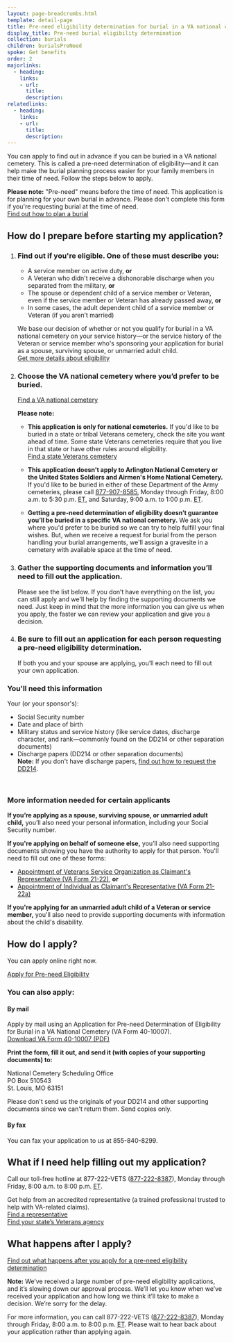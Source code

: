 ```yaml
---
layout: page-breadcrumbs.html
template: detail-page
title: Pre-need eligibility determination for burial in a VA national cemetery
display_title: Pre-need burial eligibility determination
collection: burials
children: burialsPreNeed
spoke: Get benefits
order: 2
majorlinks:
  - heading:
    links:
    - url:
      title:
      description:
relatedlinks:
  - heading:
    links:
    - url:
      title:
      description:
---
```


<div class="va-introtext">

You can apply to find out in advance if you can be buried in a VA national cemetery. This is called a pre-need determination of eligibility—and it can help make the burial planning process easier for your family members in their time of need. Follow the steps below to apply.

</div>

**Please note:** "Pre-need" means before the time of need. This application is for planning for your own burial in advance. Please don't complete this form if you're requesting burial at the time of need.<br/>
[Find out how to plan a burial](/burials-memorials/plan-a-burial/)

## How do I prepare before starting my application?

<ol class="process">
<li class="process-step list-one">

### Find out if you're eligible. One of these must describe you:
- A service member on active duty, **or**
- A Veteran who didn't receive a dishonorable discharge when you separated from the military, **or**
- The spouse or dependent child of a service member or Veteran, even if the service member or Veteran has already passed away, **or**
- In some cases, the adult dependent child of a service member or Veteran (if you aren’t married)

We base our decision of whether or not you qualify for burial in a VA national cemetery on your service history—or the service history of the Veteran or service member who's sponsoring your application for burial as a spouse, surviving spouse, or unmarried adult child.<br>
[Get more details about eligibility](/burials-memorials/eligibility/)

</li>

<li class="process-step list-two">

### Choose the VA national cemetery where you’d prefer to be buried. <br>
[Find a VA national cemetery](/find-locations/)

**Please note:**

- **This application is only for national cemeteries.** If you'd like to be buried in a state or tribal Veterans cemetery, check the site you want ahead of time. Some state Veterans cemeteries require that you live in that state or have other rules around eligibility. <br>
[Find a state Veterans cemetery](https://www.cem.va.gov/cem/cems/listcem.asp)

- **This application doesn’t apply to Arlington National Cemetery or the United States Soldiers and Airmen's Home National Cemetery.** If you'd like to be buried in either of these Department of the Army cemeteries, please call <a href="tel:+18779078585">877-907-8585</a>, Monday through Friday, 8:00 a.m. to 5:30 p.m. <abbr title="eastern time">ET</abbr>, and Saturday, 9:00 a.m. to 1:00 p.m. <abbr title="eastern time">ET</abbr>.

- **Getting a pre-need determination of eligibility doesn’t guarantee you’ll be buried in a specific VA national cemetery.** We ask you where you'd prefer to be buried so we can try to help fulfill your final wishes. But, when we receive a request for burial from the person handling your burial arrangements, we'll assign a gravesite in a cemetery with available space at the time of need.

</li>

<li class="process-step list-three">

### Gather the supporting documents and information you’ll need to fill out the application.

Please see the list below. If you don’t have everything on the list, you can still apply and we'll help by finding the supporting documents we need. Just keep in mind that the more information you can give us when you apply, the faster we can review your application and give you a decision.

</li>

<li class="process-step list-four">

### Be sure to fill out an application for each person requesting a pre-need eligibility determination.

If both you and your spouse are applying, you’ll each need to fill out your own application.

</li>
</ol>

<div class="feature" markdown=“1”>

### You'll need this information

Your (or your sponsor's):

- Social Security number
- Date and place of birth
- Military status and service history (like service dates, discharge character, and rank—commonly found on the DD214 or other separation documents)
- Discharge papers (DD214 or other separation documents)<br>
**Note:** If you don't have discharge papers, [find out how to request the DD214](/records/get-military-service-records/).

<br>

### More information needed for certain applicants

**If you’re applying as a spouse, surviving spouse, or unmarried adult child,** you’ll also need your personal information, including your Social Security number.

**If you're applying on behalf of someone else,** you’ll also need supporting documents showing you have the authority to apply for that person. You'll need to fill out one of these forms:
- [Appointment of Veterans Service Organization as Claimant's Representative (VA Form 21-22)](https://www.vba.va.gov/pubs/forms/VBA-21-22-ARE.pdf), **or**
- [Appointment of Individual as Claimant's Representative (VA Form 21-22a)](https://www.vba.va.gov/pubs/forms/VBA-21-22A-ARE.pdf)

**If you're applying for an unmarried adult child of a Veteran or service member,** you'll also need to provide supporting documents with information about the child's disability.

</div>

<div markdown="0">

## How do I apply?
You can apply online right now.

<a class="usa-button-primary va-button-primary" href="/burials-and-memorials/pre-need/form-10007-apply-for-eligibility">Apply for Pre-need Eligibility</a>

<div itemprop="steps" itemscope itemtype ="http://schema.org/HowToSection">
<h3 itemprop="name">You can also apply:</h3>
<div itemprop="itemListElement">

#### By mail

Apply by mail using an Application for Pre-need Determination of Eligibility for Burial in a VA National Cemetery (VA Form 40-10007). <br> [Download VA Form 40-10007 (PDF)](/vaforms/va/pdf/VA40-10007.pdf)

**Print the form, fill it out, and send it (with copies of your supporting documents) to:**

<p class="va-address-block">
	    National Cemetery Scheduling Office<br>
	    PO Box 510543<br>
	    St. Louis, MO 63151<br>
</p>

Please don't send us the originals of your DD214 and other supporting documents since we can't return them. Send copies only.

#### By fax

You can fax your application to us at 855-840-8299.

## What if I need help filling out my application?

Call our toll-free hotline at 877-222-VETS (<a href="tel:+18772228387">877-222-8387</a>), Monday through Friday, 8:00 a.m. to 8:00 p.m. <abbr title="eastern time">ET</abbr>.

Get help from an accredited representative (a trained professional trusted to help with VA-related claims). <br>
[Find a representative](https://www.benefits.va.gov/vso/varo.asp)<br>
[Find your state’s Veterans agency](/statedva.htm)

## What happens after I apply?

[Find out what happens after you apply for a pre-need eligibility determination](/burials-memorials/pre-need-eligibility/after-you-apply/)

**Note:** We’ve received a large number of pre-need eligibility applications, and it’s slowing down our approval process. We’ll let you know when we’ve received your application and how long we think it’ll take to make a decision. We’re sorry for the delay.

For more information, you can call 877-222-VETS (<a href="tel:+18772228387">877-222-8387</a>), Monday through Friday, 8:00 a.m. to 8:00 p.m. <abbr title="eastern time">ET</abbr>. Please wait to hear back about your application rather than applying again.

</div>
<div markdown="0"><br></div>
